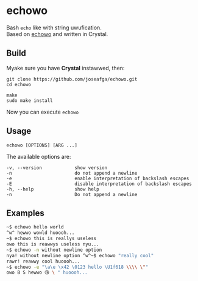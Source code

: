 # echowo
Bash `echo` like with string uwufication.  
Based on [echowo](https://github.com/kokoscript/echowo) and written in Crystal.

## Build
Myake sure you have **Crystal** instawwed, then:

```
git clone https://github.com/joseafga/echowo.git
cd echowo

make
sudo make install
```

Now you can execute `echowo`

## Usage
```
echowo [OPTIONS] [ARG ...]
```

The available options are:

```
-v, --version            show version
-n                       do not append a newline
-e                       enable interpretation of backslash escapes
-E                       disable interpretation of backslash escapes
-h, --help               show help
-n                       Do not append a newline
```

## Examples
```bash
~$ echowo hello world
^w^ hewwo wowld huoooh...
~$ echowo this is reallys useless
owo this is reawwys useless nyu...
~$ echowo -n without newline option
nya! without newline option ^w^~$ echowo "really cool"
rawr! reawwy cool huoooh...
~$ echowo -e "\a\e \x42 \0123 hello \U1f618 \\\\ \""
owo B S hewwo 😘 \ " huoooh...
```
